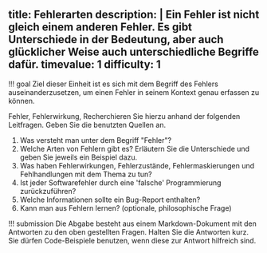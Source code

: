 title: Fehlerarten
description: |
  Ein Fehler ist nicht gleich einem anderen Fehler. Es gibt Unterschiede in der Bedeutung, aber auch glücklicher Weise
auch unterschiedliche Begriffe dafür.
timevalue: 1
difficulty: 1
---
!!! goal
    Ziel dieser Einheit ist es sich mit dem Begriff des Fehlers auseinanderzusetzen, um einen Fehler in seinem
Kontext genau erfassen zu können.

Fehler, Fehlerwirkung, 
Recherchieren Sie hierzu anhand der folgenden Leitfragen. 
Geben Sie die benutzten Quellen an.

1. Was versteht man unter dem Begriff "Fehler"?
2. Welche Arten von Fehlern gibt es? 
   Erläutern Sie die Unterschiede und geben Sie jeweils ein Beispiel dazu.
3. Was haben Fehlerwirkungen, Fehlerzustände, Fehlermaskierungen und Fehlhandlungen mit dem Thema zu tun?
4. Ist jeder Softwarefehler durch eine 'falsche' Programmierung zurückzuführen?
5. Welche Informationen sollte ein Bug-Report enthalten? 
6. Kann man aus Fehlern lernen? (optionale, philosophische Frage)

!!! submission
    Die Abgabe besteht aus einem Markdown-Dokument mit den Antworten zu den oben gestellten Fragen.
    Halten Sie die Antworten kurz.
    Sie dürfen Code-Beispiele benutzen, wenn diese zur Antwort hilfreich sind.
